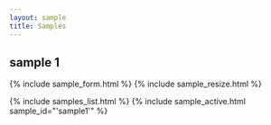 ```yaml
---
layout: sample
title: Samples
---
```

<div id="wrapper">
<div id="content_area">
<div id="content_body">
<h2>sample 1</h2>

{% include sample_form.html %}
{% include sample_resize.html %}

<div id="placeholder1"></div>
<div id="placeholder2"></div>
</div>
</div>

<script type="text/javascript">
function growImages() {
	 growImage('#img1');
	 growImage('#img2');
}

function shrinkImages() {
	 shrinkImage('#img1');
	 shrinkImage('#img2');
}

function decryptAllImages() {
        setFeedback('Decrypting ...');
	var password = document.getElementById('password').value;
	var def1 = decryptAndDisplaySingleImage('../../assets/images/samples/SAMP01-1.jpg.encrypted',password,'placeholder1','img1');
	def1.fail(function(err) {
		setFeedback(err);
	});
	def1.done(function() {
	var def2 = decryptAndDisplaySingleImage('../../assets/images/samples/SAMP01-2.jpg.encrypted',password,'placeholder2','img2');
	def2.fail(function(err) {
		setFeedback(err);	
	});
	def2.done(function() {
		$("#form_password").toggle();		// Hide the password form.
		$('.fadein').toggle('slow');		// Un-hide the images.
		$("#sample_resize_buttons").toggle();	// Un-hide image resize buttons.
	});
	});
}
</script>
{% include samples_list.html %}
{% include sample_active.html sample_id="'sample1'" %}
</div>

